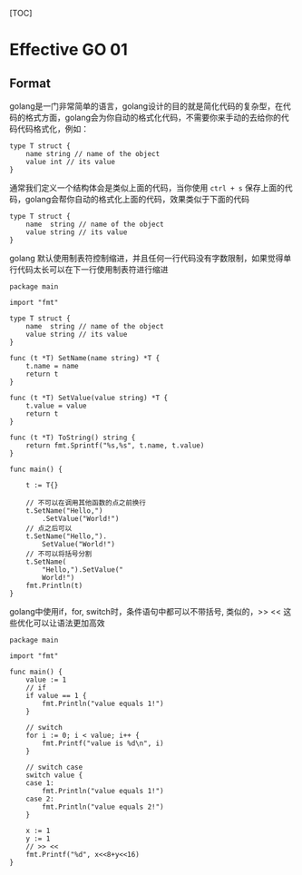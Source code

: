 [TOC]

# Effective GO 01

## Format

golang是一门非常简单的语言，golang设计的目的就是简化代码的复杂型，在代码的格式方面，golang会为你自动的格式化代码，不需要你来手动的去给你的代码代码格式化，例如：
```golang
type T struct {
    name string // name of the object
    value int // its value
}
```
通常我们定义一个结构体会是类似上面的代码，当你使用 `ctrl + s` 保存上面的代码，golang会帮你自动的格式化上面的代码，效果类似于下面的代码
```golang
type T struct {
	name  string // name of the object
	value string // its value
}

```
golang 默认使用制表符控制缩进，并且任何一行代码没有字数限制，如果觉得单行代码太长可以在下一行使用制表符进行缩进
```golang
package main

import "fmt"

type T struct {
	name  string // name of the object
	value string // its value
}

func (t *T) SetName(name string) *T {
	t.name = name
	return t
}

func (t *T) SetValue(value string) *T {
	t.value = value
	return t
}

func (t *T) ToString() string {
	return fmt.Sprintf("%s,%s", t.name, t.value)
}

func main() {

	t := T{}

	// 不可以在调用其他函数的点之前换行
	t.SetName("Hello,")
		.SetValue("World!")
	// 点之后可以
	t.SetName("Hello,").
		SetValue("World!")
	// 不可以将括号分割
	t.SetName( 
		"Hello,").SetValue(" 
		World!") 
	fmt.Println(t)
}
```

golang中使用if，for, switch时，条件语句中都可以不带括号, 类似的，>> << 这些优化可以让语法更加高效
```golang
package main

import "fmt"

func main() {
	value := 1
	// if
	if value == 1 {
		fmt.Println("value equals 1!")
	}

	// switch
	for i := 0; i < value; i++ {
		fmt.Printf("value is %d\n", i)
	}

	// switch case
	switch value {
	case 1:
		fmt.Println("value equals 1!")
	case 2:
		fmt.Println("value equals 2!")
	}
    
    x := 1
	y := 1
	// >> <<
	fmt.Printf("%d", x<<8+y<<16)
}
```

